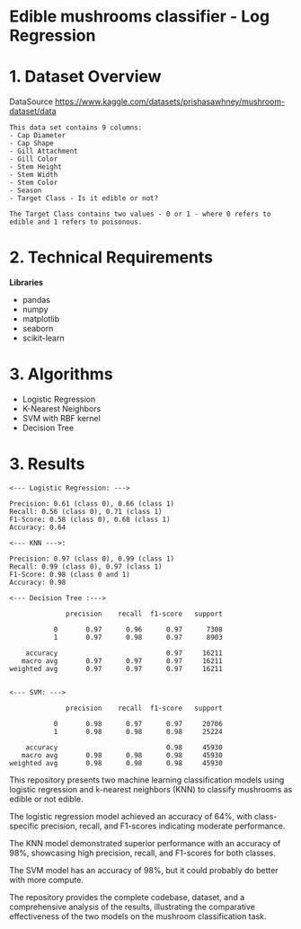# Edible mushrooms classifier - Log Regression

# 1. Dataset Overview

DataSource https://www.kaggle.com/datasets/prishasawhney/mushroom-dataset/data

```
This data set contains 9 columns:
- Cap Diameter
- Cap Shape
- Gill Attachment
- Gill Color
- Stem Height
- Stem Width
- Stem Color
- Season
- Target Class - Is it edible or not?

The Target Class contains two values - 0 or 1 - where 0 refers to edible and 1 refers to poisonous.

```
# 2. Technical Requirements

**Libraries**
- pandas
- numpy
- matplotlib
- seaborn
- scikit-learn

# 3. Algorithms
- Logistic Regression
- K-Nearest Neighbors
- SVM with RBF kernel
- Decision Tree

# 3. Results

```
<--- Logistic Regression: --->

Precision: 0.61 (class 0), 0.66 (class 1)
Recall: 0.56 (class 0), 0.71 (class 1)
F1-Score: 0.58 (class 0), 0.68 (class 1)
Accuracy: 0.64

<--- KNN --->:

Precision: 0.97 (class 0), 0.99 (class 1)
Recall: 0.99 (class 0), 0.97 (class 1)
F1-Score: 0.98 (class 0 and 1)
Accuracy: 0.98

<--- Decision Tree :--->

              precision    recall  f1-score   support

           0       0.97      0.96      0.97      7308
           1       0.97      0.98      0.97      8903

    accuracy                           0.97     16211
   macro avg       0.97      0.97      0.97     16211
weighted avg       0.97      0.97      0.97     16211


<--- SVM: --->

              precision    recall  f1-score   support

           0       0.98      0.97      0.97     20706
           1       0.98      0.98      0.98     25224

    accuracy                           0.98     45930
   macro avg       0.98      0.98      0.98     45930
weighted avg       0.98      0.98      0.98     45930
```

This repository presents two machine learning classification models using logistic regression and k-nearest neighbors (KNN) to classify mushrooms as edible or not edible. 

The logistic regression model achieved an accuracy of 64%, with class-specific precision, recall, and F1-scores indicating moderate performance. 

The KNN model demonstrated superior performance with an accuracy of 98%, showcasing high precision, recall, and F1-scores for both classes. 

The SVM model has an accuracy of 98%, but it could probably do better with more compute. 

The repository provides the complete codebase, dataset, and a comprehensive analysis of the results, illustrating the comparative effectiveness of the two models on the mushroom classification task.